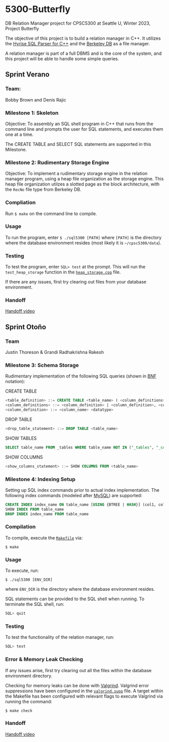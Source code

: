 # 5300-Butterfly
DB Relation Manager project for CPSC5300 at Seattle U, Winter 2023, Project Butterfly

The objective of this project is to build a relation manager in C++.
It utilizes the [Hyrise SQL Parser for C++](https://github.com/hyrise/sql-parser) and the [Berkeley DB](https://www.oracle.com/database/technologies/related/berkeleydb.html) as a file manager.

A relation manager is part of a full DBMS and is the core of the system, and this project will be able to handle some simple queries.

## **Sprint Verano**

### **Team**:
Bobby Brown and Denis Rajic

### **Milestone 1: Skeleton**

Objective: To assembly an SQL shell program in C++ that runs from the command line and prompts the user for SQL statements, and executes them one at a time.

The CREATE TABLE and SELECT SQL statements are supported in this Milestone.

### **Milestone 2: Rudimentary Storage Engine**

Objective: To implement a rudimentary storage engine in the relation manager program, using a heap file organization as the storage engine. This heap file organization utilzes a slotted page as the block architecture, with the `RecNo` file type from Berkeley DB.

### **Compliation**

Run `$ make` on the command line to compile.

### **Usage**

To run the program, enter `$ ./sql5300 [PATH]` where `[PATH]` is the directory where the database environment resides (most likely it is `~/cpsc5300/data`).

### **Testing**

To test the program, enter `SQL> test` at the prompt. This will run the `test_heap_storage` function in the [`heap_storage.cpp`](https://github.com/klundeen/5300-Butterfly/blob/main/heap_storage.cpp) file.

If there are any issues, first try clearing out files from your database environment.

### **Handoff**

[Handoff video](https://seattleu.instructuremedia.com/embed/45579d45-20d7-405c-8cd3-4851fb004d18)

## **Sprint Otoño**

### **Team**

Justin Thoreson & Grandi Radhakrishna Rakesh

### **Milestone 3: Schema Storage**

Rudimentary implementation of the following SQL queries (shown in [BNF](https://en.wikipedia.org/wiki/Backus%E2%80%93Naur_form) notation):

CREATE TABLE
```sql
<table_definition> ::= CREATE TABLE <table_name> ( <column_definitions> )
<column_definitions> ::= <column_definition> | <column_definition>, <column_definitions>
<column_definition> ::= <column_name> <datatype>
```
    
DROP TABLE
```sql
<drop_table_statement> ::= DROP TABLE <table_name>
```

SHOW TABLES
```sql
SELECT table_name FROM _tables WHERE table_name NOT IN ("_tables", "_columns");
```

SHOW COLUMNS
```sql
<show_columns_statement> ::= SHOW COLUMNS FROM <table_name>
```

### **Milestone 4: Indexing Setup**

Setting up SQL index commands prior to actual index implementation. The following index commands (modeled after [MySQL](https://dev.mysql.com/doc/refman/5.7/en/create-index.html)) are supported:
```sql
CREATE INDEX index_name ON table_name [USING {BTREE | HASH}] (col1, col2, ...)
SHOW INDEX FROM table_name
DROP INDEX index_name FROM table_name
```

### **Compilation**

To compile, execute the [`Makefile`](./Makefile) via:
```
$ make
```

### **Usage**

To execute, run: 
```
$ ./sql5300 [ENV_DIR]
``` 
where `ENV_DIR` is the directory where the database environment resides.

SQL statements can be provided to the SQL shell when running. To terminate the SQL shell, run: 
```sql
SQL> quit
```

### **Testing**

To test the functionality of the relation manager, run:
```sql
SQL> test
```

### **Error & Memory Leak Checking**

If any issues arise, first try clearing out all the files within the database environment directory.

Checking for memory leaks can be done with [Valgrind](https://valgrind.org/). Valgrind error suppressions have been configured in the [`valgrind.supp`](./valgrind.supp) file. A target within the Makefile has been configured with relevant flags to execute Valgrind via running the command: 
```
$ make check
```

### **Handoff**

[Handoff video](https://www.youtube.com/watch?v=_hx7e1FbYok)